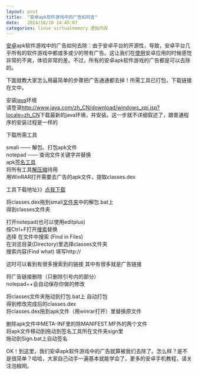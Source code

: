 ```yaml
---
layout: post
title:  "安卓apk软件游戏中的广告如何去"
date:   2014/10/10 14:45:07
categories: linux virtualmemory 虚拟内存
---
```

<p><a href="http://anzhuo.paojiao.cn/">安卓</a>apk软件游戏中的广告如何去除：由于安卓平台的开源性，导致，安卓平台几乎所有的软件游戏中都或多或少的带有广告。这让我们在<a href="http://anzhuo.paojiao.cn/android/softinfo/100208.html">使用</a>安卓应用的时候感觉非常的不爽，体验非常的差。不过，所有的安卓apk软件游戏的广告都是可以去除的。 <p>下面就教大家怎么用最简单的步骤把广告通通都去掉！所需工具已打包，下载链接在文中。 <p>安装<a href="http://shouji.paojiao.cn/platform/java.html">java</a>环境<br>请登录<a href="http://www.java.com/zh_CN/download/windows_xpi.jsp?locale=zh_CN">http://www.java.com/zh_CN/download/windows_xpi.jsp?locale=zh_CN</a>下载最新的java环境，并安装。这一步就不详细叙述了，跟普通程序的安装过程是一样的 <p>下载所需工具 <p>smali —— 解包、打包apk文件<br>notepad —— 查询文件关键字并替换<br>apk<a href="http://anzhuo.paojiao.cn/android/softinfo/57739.html">签名工具</a><br>将所有工具<a href="http://anzhuo.paojiao.cn/android/softinfo/88238.html">解压缩</a>待用<br>用WinRAR打开需要去广告的apk文件，提取classes.dex <p>工具下载地址》》<a href="http://115.com/file/e7qzv9q4#Android%E5%8E%BB%E5%B9%BF%E5%91%8A%E5%B7%A5%E5%85%B7.zip">点我下载</a> <p>将classes.dex拖到smali<a href="http://anzhuo.paojiao.cn/android/softinfo/93680.html">文件夹</a>中的解包.bat上<br>得到classes文件夹 <p>打开notepad(也可以使用editplus)<br>按Ctrl+F打开<a href="http://anzhuo.paojiao.cn/android/softinfo/87225.html">搜索</a>替换<br>选择 在文件中搜索 (Find in Files)<br>在浏览目录(Directory)里选择classes文件夹<br>搜索内容(Find what) 填写http:// <p>这时可以看到有很多搜索到的链接 其中有很多就是广告链接 <p>将广告链接删除（只删除引号内的部分）<br>notepad++会自动保存你做的修改 <p>将classes文件夹拖动到打包.bat上 自动打包<br>得到修改完成后的classes.dex<br>将classes.dex拖到apk文件（用winrar打开）里替换原文件 <p>删除apk文件中META-INF里的除MANIFEST.MF外的两个文件<br>将apk文件移动到拖动到签名工具所在文件夹sign里<br>拖动到Sign.bat上自动签名 <p>OK！到这里，我们安卓apk软件游戏中的广告就算被我们去除了。怎么样？是不是很简单？哈哈，大家自己动手一遍基本就能学会了。更多的安卓手机教程，请关注泡椒网。  